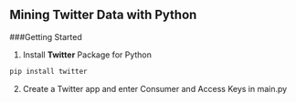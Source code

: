 Mining Twitter Data with Python
-------------------------------------
###Getting Started
1. Install **Twitter** Package for Python
```python
pip install twitter
```

2. Create a Twitter app and enter Consumer and Access Keys in main.py